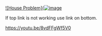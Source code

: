
[![House Problem](![image](https://github.com/Omeggos/EDS124BR/assets/105466539/7cdcdc54-7703-4166-ae44-f13405c9c992)](https://youtu.be/8vdFFgWf5V0)

If top link is not working use link on bottom. 

https://youtu.be/8vdFFgWf5V0
